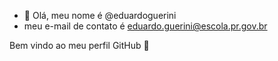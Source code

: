 - 👋 Olá, meu nome é @eduardoguerini
- meu e-mail de contato é eduardo.guerini@escola.pr.gov.br

Bem vindo ao meu perfil GitHub 👋
